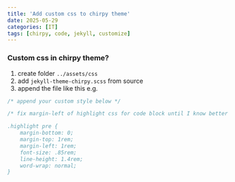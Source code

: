 ```yaml
---
title: 'Add custom css to chirpy theme'
date: 2025-05-29
categories: [IT]
tags: [chirpy, code, jekyll, customize]
---
```

### Custom css in chirpy theme?
1. create folder `../assets/css`
2. add `jekyll-theme-chirpy.scss` from source
3. append the file like this e.g.  

```css
/* append your custom style below */

/* fix margin-left of highlight css for code block until I know better

.highlight pre {
    margin-bottom: 0;
    margin-top: 1rem;
    margin-left: 1rem;
    font-size: .85rem;
    line-height: 1.4rem;
    word-wrap: normal;
}
```
